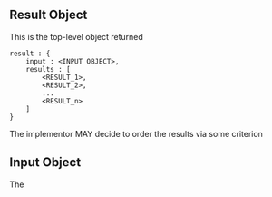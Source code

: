 

## Result Object

This is the top-level object returned

    result : {
        input : <INPUT OBJECT>,
        results : [
            <RESULT_1>,
            <RESULT_2>,
            ...
            <RESULT_n>
        ]
    }

The implementor MAY decide to order the results via some criterion

## Input Object

The 
